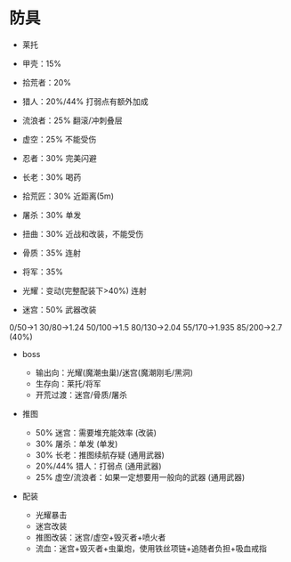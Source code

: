 # 防具
- 莱托
- 甲壳：15%
- 拾荒者：20%

- 猎人：20%/44% 打弱点有额外加成
- 流浪者：25% 翻滚/冲刺叠层
- 虚空：25% 不能受伤

- 忍者：30% 完美闪避
- 长老：30% 喝药
- 拾荒匠：30% 近距离(5m)
- 屠杀：30% 单发
- 扭曲：30% 近战和改装，不能受伤

- 骨质：35% 连射
- 将军：35%

- 光耀：变动(完整配装下>40%) 连射
- 迷宫：50% 武器改装

0/50->1
30/80->1.24
50/100->1.5
80/130->2.04
55/170->1.935
85/200->2.7 (40%)

- boss
	- 输出向：光耀(魔潮虫巢)/迷宫(魔潮刚毛/黑洞)
	- 生存向：莱托/将军
	- 开荒过渡：迷宫/骨质/屠杀
- 推图
	- 50% 迷宫：需要堆充能效率 (改装)
	- 30% 屠杀：单发 (单发)
	- 30% 长老：推图续航存疑 (通用武器)
	- 20%/44% 猎人：打弱点 (通用武器)
	- 25% 虚空/流浪者：如果一定想要用一般向的武器 (通用武器)

- 配装
	- 光耀暴击
	- 迷宫改装
	- 推图改装：迷宫/虚空+毁灭者+喷火者
	- 流血：迷宫+毁灭者+虫巢炮，使用铁丝项链+追随者负担+吸血戒指
